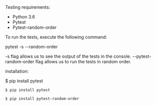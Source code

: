 Testing requirements:

- Python 3.6
- Pytest
- Pytest-random-order

To run the tests, execute the following command:

pytest -s --random-order

-s flag allows us to see the output of the tests in the console.
--pytest-random-order flag allows us to run the tests in random order.


installation:

$ pip install pytest

```
$ pip install pytest
```
```
$ pip install pytest-random-order
```